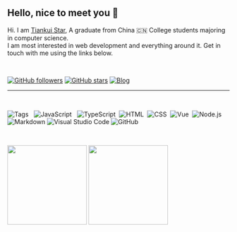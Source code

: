 <div>

## Hello, nice to meet you 👋

Hi. I am [Tiankui Star](https://zhangyanliangll.github.io/about/), A graduate from China 🇨🇳 College students majoring in computer science. <br/>I am most interested in web development and everything around it. Get in touch with me using the links below.

<br/>

[![GitHub followers](https://img.shields.io/github/followers/zhangyanliangll?style=flat&colorA=225fb2&colorB=225fb2&label=Follow)](https://github.com/zhangyanliangll)
[![GitHub stars](https://img.shields.io/github/stars/zhangyanliangll?style=flat&colorA=225fb2&colorB=225fb2)](https://github.com/zhangyanliangll)
[![Blog](https://img.shields.io/badge/blog--green?style=flat&colorA=225fb2&colorB=225fb2&logo=google%20chrome&logoColor=white)](https://zhangyanliangll.github.io/)

</div>

<hr>
<br/>

![Tags](https://img.shields.io/badge/-%F0%9F%8F%B7%20%20Tags%EF%BC%9A-orange)&nbsp;&nbsp;
![JavaScript](https://img.shields.io/badge/-JavaScript-e5cd0c?style=flat-square&logo=JavaScript&labelColor=f7df1e&logoColor=000)&nbsp;&nbsp;
![TypeScript](https://img.shields.io/badge/-TypeScript-F7F8FA?style=flat&logo=typescript)&nbsp;
![HTML](https://img.shields.io/badge/-HTML-F7F8FA?style=flat&logo=HTML5)&nbsp;
![CSS](https://img.shields.io/badge/-CSS-F7F8FA?style=flat&logo=CSS3&logoColor=1572B6)&nbsp;
![Vue](https://img.shields.io/badge/-Vue.js-29beb0?style=flat-square&logo=vue.js&labelColor=ffffff&color=4FC08D)&nbsp;
![Node.js](https://img.shields.io/badge/Node.js-339933?style=flat-square&logo=Node.js&logoColor=white)&nbsp;
![Markdown](https://img.shields.io/badge/MarkDown-2C8EBB?style=flat-square&logo=Markdown&logoColor=white)
![Visual Studio Code](https://img.shields.io/badge/Visual_Studio_Code-23aaf2?style=flat-square&logo=Visual-Studio-Code&logoColor=white)
![GitHub](https://img.shields.io/badge/-GitHub-F7F8FA?style=flat&logo=github&logoColor=000000)

<br/>
<p>
 <img height="180em" src="https://github-readme-stats-eight-theta.vercel.app/api?username=zhangyanliangll&show_icons=true&include_all_commits=true&count_private=true&bg_color=F7F8FA&text_color=4E5969](https://github-readme-stats.vercel.app/api?username=zhangyanliangll&show_icons=true&include_all_commits&count_private=true" />
<img height="180em" src="https://github-readme-stats-eight-theta.vercel.app/api/top-langs/?username=zhangyanliangll&layout=compact&langs_count=8&bg_color=F7F8FA&text_color=4E5969" />
</p>
